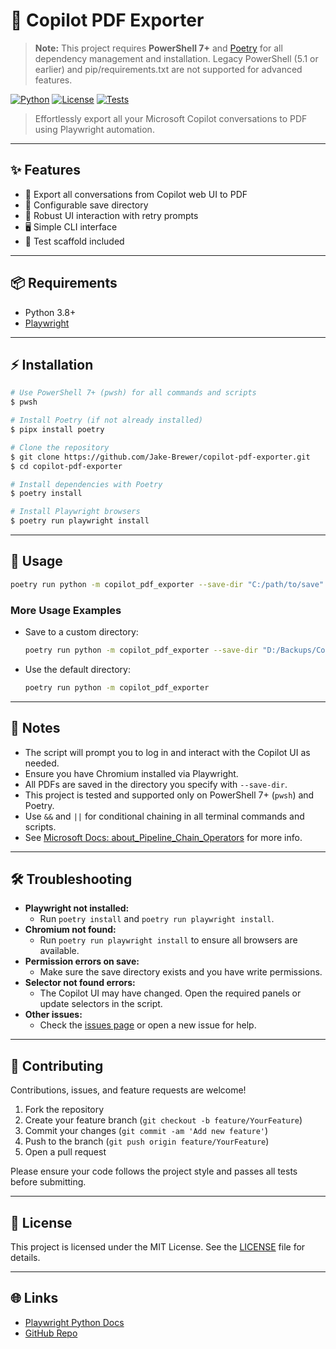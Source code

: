 # 🚀 Copilot PDF Exporter

> **Note:** This project requires **PowerShell 7+** and [Poetry](https://python-poetry.org/docs/#installation) for all dependency management and installation. Legacy PowerShell (5.1 or earlier) and pip/requirements.txt are not supported for advanced features.

[![Python](https://img.shields.io/badge/python-3.8%2B-blue?logo=python)](https://www.python.org/)
[![License](https://img.shields.io/badge/license-MIT-green)](LICENSE)
[![Tests](https://github.com/Jake-Brewer/copilot-pdf-exporter/actions/workflows/python-app.yml/badge.svg)](https://github.com/Jake-Brewer/copilot-pdf-exporter/actions)

> Effortlessly export all your Microsoft Copilot conversations to PDF using Playwright automation.

---

## ✨ Features

- 📄 Export all conversations from Copilot web UI to PDF
- 💾 Configurable save directory
- 🔄 Robust UI interaction with retry prompts
- 🖥️ Simple CLI interface
- 🧪 Test scaffold included

---

## 📦 Requirements

- Python 3.8+
- [Playwright](https://playwright.dev/python/)

---

## ⚡ Installation

```sh
# Use PowerShell 7+ (pwsh) for all commands and scripts
$ pwsh

# Install Poetry (if not already installed)
$ pipx install poetry

# Clone the repository
$ git clone https://github.com/Jake-Brewer/copilot-pdf-exporter.git
$ cd copilot-pdf-exporter

# Install dependencies with Poetry
$ poetry install

# Install Playwright browsers
$ poetry run playwright install
```

---

## 🚀 Usage

```sh
poetry run python -m copilot_pdf_exporter --save-dir "C:/path/to/save"
```

### More Usage Examples

- Save to a custom directory:

  ```sh
  poetry run python -m copilot_pdf_exporter --save-dir "D:/Backups/CopilotPDFs"
  ```

- Use the default directory:

  ```sh
  poetry run python -m copilot_pdf_exporter
  ```

---

## 📝 Notes

- The script will prompt you to log in and interact with the Copilot UI as needed.
- Ensure you have Chromium installed via Playwright.
- All PDFs are saved in the directory you specify with `--save-dir`.
- This project is tested and supported only on PowerShell 7+ (`pwsh`) and Poetry.
- Use `&&` and `||` for conditional chaining in all terminal commands and scripts.
- See [Microsoft Docs: about_Pipeline_Chain_Operators](https://learn.microsoft.com/en-us/powershell/module/microsoft.powershell.core/about/about_pipeline_chain_operators?view=powershell-7.4) for more info.

---

## 🛠️ Troubleshooting

- **Playwright not installed:**
  - Run `poetry install` and `poetry run playwright install`.
- **Chromium not found:**
  - Run `poetry run playwright install` to ensure all browsers are available.
- **Permission errors on save:**
  - Make sure the save directory exists and you have write permissions.
- **Selector not found errors:**
  - The Copilot UI may have changed. Open the required panels or update selectors in the script.
- **Other issues:**
  - Check the [issues page](https://github.com/Jake-Brewer/copilot-pdf-exporter/issues) or open a new issue for help.

---

## 🤝 Contributing

Contributions, issues, and feature requests are welcome!

1. Fork the repository
2. Create your feature branch (`git checkout -b feature/YourFeature`)
3. Commit your changes (`git commit -am 'Add new feature'`)
4. Push to the branch (`git push origin feature/YourFeature`)
5. Open a pull request

Please ensure your code follows the project style and passes all tests before submitting.

---

## 📄 License

This project is licensed under the MIT License. See the [LICENSE](LICENSE) file for details.

---

## 🌐 Links

- [Playwright Python Docs](https://playwright.dev/python/)
- [GitHub Repo](https://github.com/Jake-Brewer/copilot-pdf-exporter)
